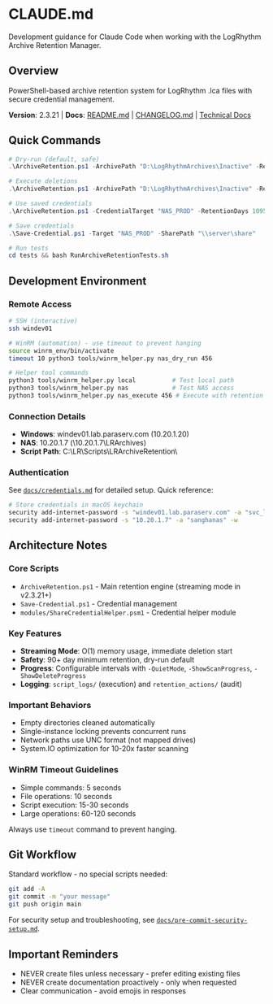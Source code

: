 # CLAUDE.md

Development guidance for Claude Code when working with the LogRhythm Archive Retention Manager.

## Overview

PowerShell-based archive retention system for LogRhythm .lca files with secure credential management.

**Version**: 2.3.21 | **Docs**: [README.md](README.md) | [CHANGELOG.md](CHANGELOG.md) | [Technical Docs](docs/)

## Quick Commands

```powershell
# Dry-run (default, safe)
.\ArchiveRetention.ps1 -ArchivePath "D:\LogRhythmArchives\Inactive" -RetentionDays 456

# Execute deletions
.\ArchiveRetention.ps1 -ArchivePath "D:\LogRhythmArchives\Inactive" -RetentionDays 456 -Execute

# Use saved credentials
.\ArchiveRetention.ps1 -CredentialTarget "NAS_PROD" -RetentionDays 1095 -Execute

# Save credentials
.\Save-Credential.ps1 -Target "NAS_PROD" -SharePath "\\server\share"

# Run tests
cd tests && bash RunArchiveRetentionTests.sh
```

## Development Environment

### Remote Access

```bash
# SSH (interactive)
ssh windev01

# WinRM (automation) - use timeout to prevent hanging
source winrm_env/bin/activate
timeout 10 python3 tools/winrm_helper.py nas_dry_run 456

# Helper tool commands
python3 tools/winrm_helper.py local          # Test local path
python3 tools/winrm_helper.py nas            # Test NAS access
python3 tools/winrm_helper.py nas_execute 456 # Execute with retention
```

### Connection Details
- **Windows**: windev01.lab.paraserv.com (10.20.1.20)
- **NAS**: 10.20.1.7 (\\10.20.1.7\LRArchives)
- **Script Path**: C:\LR\Scripts\LRArchiveRetention\

### Authentication
See [`docs/credentials.md`](docs/credentials.md) for detailed setup. Quick reference:

```bash
# Store credentials in macOS keychain
security add-internet-password -s "windev01.lab.paraserv.com" -a "svc_logrhythm@LAB.PARASERV.COM" -w
security add-internet-password -s "10.20.1.7" -a "sanghanas" -w
```

## Architecture Notes

### Core Scripts
- `ArchiveRetention.ps1` - Main retention engine (streaming mode in v2.3.21+)
- `Save-Credential.ps1` - Credential management
- `modules/ShareCredentialHelper.psm1` - Credential helper module

### Key Features
- **Streaming Mode**: O(1) memory usage, immediate deletion start
- **Safety**: 90+ day minimum retention, dry-run default
- **Progress**: Configurable intervals with `-QuietMode`, `-ShowScanProgress`, `-ShowDeleteProgress`
- **Logging**: `script_logs/` (execution) and `retention_actions/` (audit)

### Important Behaviors
- Empty directories cleaned automatically
- Single-instance locking prevents concurrent runs
- Network paths use UNC format (not mapped drives)
- System.IO optimization for 10-20x faster scanning

### WinRM Timeout Guidelines
- Simple commands: 5 seconds
- File operations: 10 seconds  
- Script execution: 15-30 seconds
- Large operations: 60-120 seconds

Always use `timeout` command to prevent hanging.

## Git Workflow

Standard workflow - no special scripts needed:

```bash
git add -A
git commit -m "your message"
git push origin main
```

For security setup and troubleshooting, see [`docs/pre-commit-security-setup.md`](docs/pre-commit-security-setup.md).

## Important Reminders
- NEVER create files unless necessary - prefer editing existing files
- NEVER create documentation proactively - only when requested
- Clear communication - avoid emojis in responses